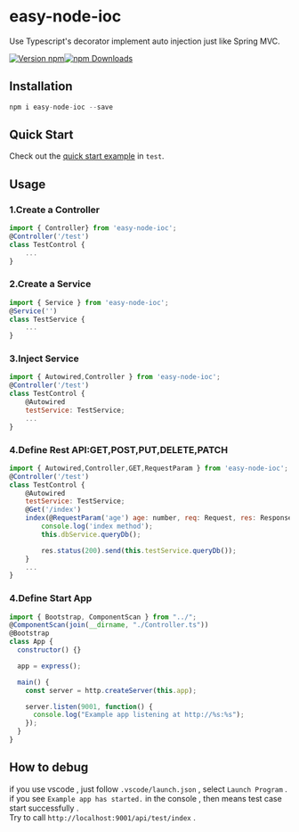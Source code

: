 # easy-node-ioc

Use Typescript's decorator implement auto injection just like Spring MVC.

[![Version npm](https://img.shields.io/npm/v/winston.svg?style=flat-square)](https://www.npmjs.com/package/winston)[![npm Downloads](https://img.shields.io/npm/dm/winston.svg?style=flat-square)](https://npmcharts.com/compare/winston?minimal=true)

## Installation

```js
npm i easy-node-ioc --save
```

## Quick Start

Check out the [quick start example][quick-example] in `test`.

[quick-example]: https://github.com/chenkang084/easy-node-ioc/tree/master/src/test

## Usage

### 1.Create a Controller

```javascript
import { Controller} from 'easy-node-ioc';
@Controller('/test')
class TestControl {
    ...
}
```

### 2.Create a Service

```javascript
import { Service } from 'easy-node-ioc';
@Service('')
class TestService {
    ...
}
```

### 3.Inject Service

```javascript
import { Autowired,Controller } from 'easy-node-ioc';
@Controller('/test')
class TestControl {
    @Autowired
    testService: TestService;
    ...
}
```

### 4.Define Rest API:GET,POST,PUT,DELETE,PATCH

```javascript
import { Autowired,Controller,GET,RequestParam } from 'easy-node-ioc';
@Controller('/test')
class TestControl {
    @Autowired
    testService: TestService;
    @Get('/index')
    index(@RequestParam('age') age: number, req: Request, res: Response) {
        console.log('index method');
        this.dbService.queryDb();

        res.status(200).send(this.testService.queryDb());
    }
    ...
}
```

### 4.Define Start App

```javascript
import { Bootstrap, ComponentScan } from "../";
@ComponentScan(join(__dirname, "./Controller.ts"))
@Bootstrap
class App {
  constructor() {}

  app = express();

  main() {
    const server = http.createServer(this.app);

    server.listen(9001, function() {
      console.log("Example app listening at http://%s:%s");
    });
  }
}
```

## How to debug

if you use vscode , just follow `.vscode/launch.json` , select `Launch Program` .  
if you see `Example app has started.` in the console , then means test case start successfully .  
Try to call `http://localhost:9001/api/test/index` .
